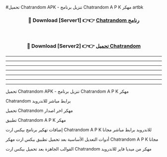 #تحميل Chatrandom  APK - تنزيل برنامج Chatrandom  A P K مهكر artbk 



<div align="center">
<h3>🔴 Download [Server1] 👉👉 <a href="https://apkdownload10.web.app/?title=Chatrandom ">Chatrandom  رنامج</a></h3><br>

<h3>🔴 Download [Server2] 👉👉 <a href="https://apkdownload10.web.app/?title=Chatrandom ">تحميل Chatrandom  </a></h3>
</div>


----------------------------------------------------------

----------------------------------------------------------

----------------------------------------------------------

----------------------------------------------------------

----------------------------------------------------------

----------------------------------------------------------

----------------------------------------------------------

تحميل Chatrandom  APK - تنزيل برنامج Chatrandom  A P K مهكر

Chatrandom  برابط مباشر للاندرويد

تحميل Chatrandom  مهكر اخر اصدار

تطبيق Chatrandom  A P K مهكر

إضافات تهكير برنامج بيكس ارت Chatrandom  A P K للاندرويد برابط مباشر مجانا

أدوات التعديل الأساسية بعد تحميل تطبيق بيكس ارت مهكر Chatrandom  A P K مجانا

القوالب الجاهزة بعد تحميل بيكس ارت Chatrandom  مهكر من ميديا فاير للاندرويد


